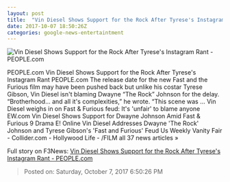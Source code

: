 ```yaml
---
layout: post
title:  "Vin Diesel Shows Support for the Rock After Tyrese's Instagram Rant - PEOPLE.com"
date: 2017-10-07 18:50:26Z
categories: google-news-entertaintment
---
```


![Vin Diesel Shows Support for the Rock After Tyrese's Instagram Rant - PEOPLE.com](http://peopledotcom.files.wordpress.com/2017/10/vin-diesel.jpg?crop=0px%2C57px%2C2000px%2C1050px&resize=1200%2C630)

PEOPLE.com Vin Diesel Shows Support for the Rock After Tyrese's Instagram Rant PEOPLE.com The release date for the new Fast and the Furious film may have been pushed back but unlike his costar Tyrese Gibson, Vin Diesel isn't blaming Dwayne “The Rock” Johnson for the delay. “Brotherhood… and all it's complexities,” he wrote. “This scene was ... Vin Diesel weighs in on Fast & Furious feud: It's 'unfair' to blame anyone EW.com Vin Diesel Shows Support for Dwayne Johnson Amid Fast & Furious 9 Drama E! Online Vin Diesel Addresses Dwayne 'The Rock' Johnson and Tyrese Gibson's 'Fast and Furious' Feud Us Weekly Vanity Fair - Collider.com - Hollywood Life - /FILM all 37 news articles »


Full story on F3News: [Vin Diesel Shows Support for the Rock After Tyrese's Instagram Rant - PEOPLE.com](http://www.f3nws.com/n/WYhvTF)

> Posted on: Saturday, October 7, 2017 6:50:26 PM
